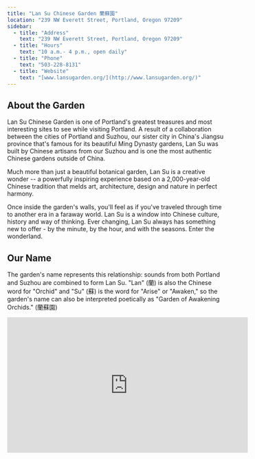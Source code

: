 ```yaml
---
title: "Lan Su Chinese Garden 蘭蘇園"
location: "239 NW Everett Street, Portland, Oregon 97209"
sidebar:
  - title: "Address"
    text: "239 NW Everett Street, Portland, Oregon 97209"
  - title: "Hours"
    text: "10 a.m.- 4 p.m., open daily"
  - title: "Phone"
    text: "503-228-8131"
  - title: "Website"
    text: "[www.lansugarden.org/](http://www.lansugarden.org/)"
---
```


## About the Garden

Lan Su Chinese Garden is one of Portland's greatest treasures and most interesting sites to see while visiting Portland. A result of a collaboration between the cities of Portland and Suzhou, our sister city in China's Jiangsu province that's famous for its beautiful Ming Dynasty gardens, Lan Su was built by Chinese artisans from our Suzhou and is one the most authentic Chinese gardens outside of China.

Much more than just a beautiful botanical garden, Lan Su is a creative wonder -- a powerfully inspiring experience based on a 2,000-year-old Chinese tradition that melds art, architecture, design and nature in perfect harmony.

Once inside the garden's walls, you'll feel as if you've traveled through time to another era in a faraway world. Lan Su is a window into Chinese culture, history and way of thinking. Ever changing, Lan Su always has something new to offer - by the minute, by the hour, and with the seasons. Enter the wonderland.

## Our Name

The garden's name represents this relationship: sounds from both Portland and Suzhou are combined to form Lan Su. "Lan" (蘭) is also the Chinese word for "Orchid" and "Su" (蘇) is the word for "Arise" or "Awaken," so the garden's name can also be interpreted poetically as "Garden of Awakening Orchids." (蘭蘇園)

<iframe width="560" height="315" src="https://www.youtube.com/embed/iyCBI1LUrWI" title="YouTube video player" frameborder="0" allow="accelerometer; autoplay; clipboard-write; encrypted-media; gyroscope; picture-in-picture" allowfullscreen></iframe>
